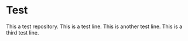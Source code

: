 # Test
This a test repository.
This is a test line.
This is another test line.
This is a third test line.
